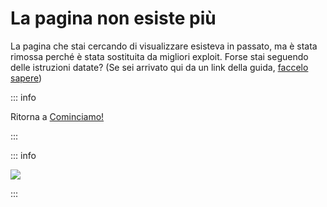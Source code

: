 # La pagina non esiste più

La pagina che stai cercando di visualizzare esisteva in passato, ma è stata rimossa perché è stata sostituita da migliori exploit. Forse stai seguendo delle istruzioni datate? (Se sei arrivato qui da un link della guida, [faccelo sapere](https://github.com/hacks-guide/Guide_3DS/issues))

::: info

Ritorna a [Cominciamo!](get-started)

:::

::: info

![](https://http.cat/410)

:::
